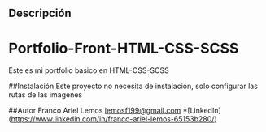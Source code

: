 ## Descripción
# Portfolio-Front-HTML-CSS-SCSS
Este es mi portfolio basico en HTML-CSS-SCSS

##Instalación
Este proyecto no necesita de instalación, solo configurar las rutas de las imagenes

##Autor
Franco Ariel Lemos
lemosf199@gmail.com
*[LinkedIn] (https://www.linkedin.com/in/franco-ariel-lemos-65153b280/)  
